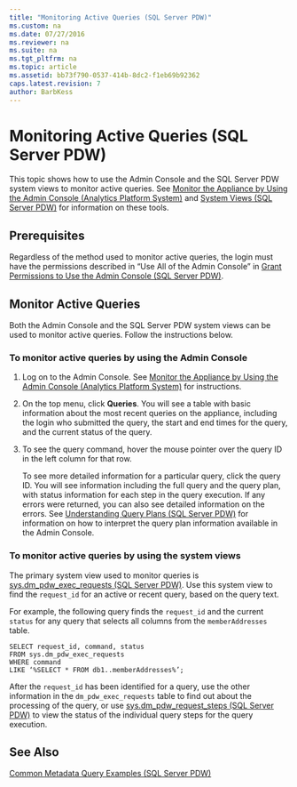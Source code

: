 ```yaml
---
title: "Monitoring Active Queries (SQL Server PDW)"
ms.custom: na
ms.date: 07/27/2016
ms.reviewer: na
ms.suite: na
ms.tgt_pltfrm: na
ms.topic: article
ms.assetid: bb73f790-0537-414b-8dc2-f1eb69b92362
caps.latest.revision: 7
author: BarbKess
---
```

# Monitoring Active Queries (SQL Server PDW)
This topic shows how to use the Admin Console and the SQL Server PDW system views to monitor active queries. See [Monitor the Appliance by Using the Admin Console &#40;Analytics Platform System&#41;](../management/monitor-the-appliance-by-using-the-admin-console-analytics-platform-system.md) and [System Views &#40;SQL Server PDW&#41;](../sqlpdw/system-views-sql-server-pdw.md) for information on these tools.  
  
## Prerequisites  
Regardless of the method used to monitor active queries, the login must have the permissions described in “Use All of the Admin Console” in [Grant Permissions to Use the Admin Console &#40;SQL Server PDW&#41;](../sqlpdw/grant-permissions-to-use-the-admin-console-sql-server-pdw.md).  
  
## <a name="PermsAdminConsole"></a>Monitor Active Queries  
Both the Admin Console and the SQL Server PDW system views can be used to monitor active queries. Follow the instructions below.  
  
### To monitor active queries by using the Admin Console  
  
1.  Log on to the Admin Console. See [Monitor the Appliance by Using the Admin Console &#40;Analytics Platform System&#41;](../management/monitor-the-appliance-by-using-the-admin-console-analytics-platform-system.md) for instructions.  
  
2.  On the top menu, click **Queries**. You will see a table with basic information about the most recent queries on the appliance, including the login who submitted the query, the start and end times for the query, and the current status of the query.  
  
3.  To see the query command, hover the mouse pointer over the query ID in the left column for that row.  
  
    To see more detailed information for a particular query, click the query ID. You will see information including the full query and the query plan, with status information for each step in the query execution. If any errors were returned, you can also see detailed information on the errors. See [Understanding Query Plans &#40;SQL Server PDW&#41;](../sqlpdw/understanding-query-plans-sql-server-pdw.md) for information on how to interpret the query plan information available in the Admin Console.  
  
### To monitor active queries by using the system views  
The primary system view used to monitor queries is [sys.dm_pdw_exec_requests &#40;SQL Server PDW&#41;](../sqlpdw/sys-dm-pdw-exec-requests-sql-server-pdw.md). Use this system view to find the `request_id` for an active or recent query, based on the query text.  
  
For example, the following query finds the `request_id` and the current `status` for any query that selects all columns from the `memberAddresses` table.  
  
```  
SELECT request_id, command, status   
FROM sys.dm_pdw_exec_requests   
WHERE command   
LIKE ‘%SELECT * FROM db1..memberAddresses%’;  
```  
  
After the `request_id` has been identified for a query, use the other information in the `dm_pdw_exec_requests` table to find out about the processing of the query, or use [sys.dm_pdw_request_steps &#40;SQL Server PDW&#41;](../sqlpdw/sys-dm-pdw-request-steps-sql-server-pdw.md) to view the status of the individual query steps for the query execution.  
  
## See Also  
[Common Metadata Query Examples &#40;SQL Server PDW&#41;](../sqlpdw/common-metadata-query-examples-sql-server-pdw.md)  
  
